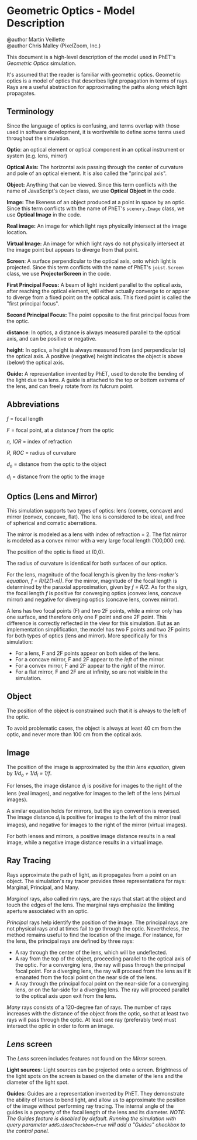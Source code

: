 # Geometric Optics - Model Description

@author Martin Veillette<br>
@author Chris Malley (PixelZoom, Inc.)

This document is a high-level description of the model used in PhET's _Geometric Optics_ simulation.

It's assumed that the reader is familiar with geometric optics. Geometric optics is a model of optics that describes light propagation in terms of rays. Rays are a useful abstraction for approximating the paths along which light propagates.

## Terminology

Since the language of optics is confusing, and terms overlap with those used in software development, it is
worthwhile to define some terms used throughout the simulation.

**Optic**: an optical element or optical component in an optical instrument or system (e.g. lens, mirror)

**Optical Axis:** The horizontal axis passing through the center of curvature and pole of an optical element. It is also called the "principal axis".

**Object:**  Anything that can be viewed. Since this term conflicts with the name of JavaScript's `Object` class, we use **Optical Object** in the code.

**Image:** The likeness of an object produced at a point in space by an optic.
Since this term conflicts with the name of PhET's `scenery.Image` class, we use **Optical Image** in the code.

**Real image:** An image for which light rays physically intersect at the image location.

**Virtual Image:** An image for which light rays do not physically intersect at the image point but appears to diverge from that point.

**Screen**: A surface perpendicular to the optical axis, onto which light is projected. Since this term conflicts with the name of PhET's `joist.Screen` class, we use **ProjectorScreen** in the code.

**First Principal Focus:** A beam of light incident parallel to the optical axis, after reaching the optical element, will either actually converge to or appear to diverge from a fixed point on the optical axis. This fixed point is called the "first principal focus".

**Second Principal Focus:** The point opposite to the first principal focus from the optic.

**distance**: In optics, a distance is always measured parallel to the optical axis, and can be positive or negative. 

**height**: In optics, a height is always measured from (and perpendicular to) the optical axis. A positive (negative) height indicates the object is above (below) the optical axis.

**Guide:** A representation invented by PhET, used to denote the bending of the light due to a lens. A guide is attached to the top or bottom extrema of the lens, and can freely rotate from its fulcrum point.

## Abbreviations

_f_ = focal length

_F_ = focal point, at a distance _f_ from the optic

_n, IOR_ = index of refraction

_R, ROC_ = radius of curvature

_d<sub>o</sub>_ = distance from the optic to the object

_d<sub>i</sub>_ = distance from the optic to the image

## Optics (Lens and Mirror)

This simulation supports two types of optics: lens (convex, concave) and mirror (convex, concave, flat). The lens is considered to be ideal, and free of spherical and comatic aberrations.

The mirror is modeled as a lens with index of refraction = 2. The flat mirror is modeled as a convex mirror with a very large focal length (100,000 cm).

The position of the optic is fixed at (0,0).

The radius of curvature is identical for both surfaces of our optics.

For the lens, magnitude of the focal length is given by the _lens-maker's equation_, _f = R/(2(1-n))_. For the mirror, magnitude of the focal length is determined by the paraxial approximation, given by _f = R/2_. As for the sign, the focal length _f_ is positive for converging optics (convex lens, concave mirror) and negative for diverging optics (concave lens, convex mirror).

A lens has two focal points (F) and two 2F points, while a mirror only has one surface, and therefore
only one F point and one 2F point.  This difference is correctly reflected in the view for this simulation.
But as an implementation simplification, the model has two F points and two 2F points for both types of optics
(lens and mirror). More specifically for this simulation:
* For a lens, F and 2F points appear on both sides of the lens.
* For a concave mirror, F and 2F appear to the _left_ of the mirror.
* For a convex mirror, F and 2F appear to the _right_ of the mirror.
* For a flat mirror, F and 2F are at infinity, so are not visible in the simulation.

## Object

The position of the object is constrained such that it is always to the left of the optic.

To avoid problematic cases, the object is always at least 40 cm from the optic, and never more than 100 cm from the optical axis.

## Image

The position of the image is approximated by the _thin lens equation_, given by _1/d<sub>o</sub> + 1/d<sub>i</sub> = 1/f_.

For lenses, the image distance _d<sub>i</sub>_ is positive for images to the right of the lens (real images), and negative for images to the left of the lens (virtual images).

A similar equation holds for mirrors, but the sign convention is reversed. The image distance _d<sub>i</sub>_ is positive for images to the left of the mirror (real images), and negative for images to the right of the mirror (virtual images).

For both lenses and mirrors, a positive image distance results in a real image, while a negative image distance results in a virtual image.

## Ray Tracing

Rays approximate the path of light, as it propagates from a point on an object. The simulation's ray tracer provides
three representations for rays: Marginal, Principal, and Many.

_Marginal_ rays, also called rim rays, are the rays that start at the object and touch the edges of the lens. The
marginal rays emphasize the limiting aperture associated with an optic.

_Principal_ rays help identify the position of the image. The principal rays are not physical
rays and at times fail to go through the optic. Nevertheless, the method remains useful to find the location of the
image. For instance, for the lens, the principal rays are defined by three rays:

- A ray through the center of the lens, which will be undeflected.
- A ray from the top of the object, proceeding parallel to the optical axis of the optic. For a converging lens, the ray will pass through the principal focal point. For a diverging lens, the ray will proceed from the lens as if it emanated from the focal point on the near side of the lens.
- A ray through the principal focal point on the near-side for a converging lens, or on the far-side for a diverging lens. The ray will proceed parallel to the optical axis upon exit from the lens.

_Many_ rays consists of a 120-degree fan of rays. The number of rays increases with the distance of the object from the
optic, so that at least two rays will pass through the optic. At least one ray (preferably two) must intersect the optic
in order to form an image.

## _Lens_ screen

The _Lens_ screen includes features not found on the _Mirror_ screen.

**Light sources**: Light sources can be projected onto a screen. Brightness of the light spots on the screen is based on the diameter of the lens and the diameter of the light spot.

**Guides**: Guides are a representation invented by PhET. They demonstrate the ability of lenses to bend light, and allow us to approximate the position of the image without performing ray tracing. The internal angle of the guides is a property of the focal length of the lens and its diameter. _NOTE: The Guides feature is disabled by default. Running the simulation with query parameter `addGuidesCheckbox=true` will add a "Guides" checkbox to the control panel._
